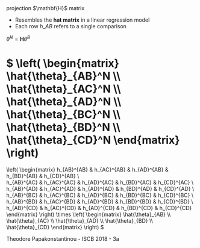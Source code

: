 <span class="heading">
projection $\mathbf{H}$ matrix
</span>
<span class="content">

- Resembles the **hat matrix** in a linear regression model
- Each row $h\_{AB}$ refers to a single comparison

$\hat{\theta}^N = \mathbf{H} \hat{\theta}^D$

$
\left(
\begin{matrix}
\hat{\theta}\_{AB}^N \\\ 
\hat{\theta}\_{AC}^N \\\ 
\hat{\theta}\_{AD}^N \\\ 
\hat{\theta}\_{BC}^N \\\ 
\hat{\theta}\_{BD}^N \\\ 
\hat{\theta}\_{CD}^N
\end{matrix}
\right)
=
\left(
\begin{matrix}
h\_{AB}^{AB} & h\_{AC}^{AB} & h\_{AD}^{AB} & h\_{BD}^{AB} & h\_{CD}^{AB}  \\\
h\_{AB}^{AC} & h\_{AC}^{AC} & h\_{AD}^{AC} & h\_{BD}^{AC} & h\_{CD}^{AC}  \\\
h\_{AB}^{AD} & h\_{AC}^{AD} & h\_{AD}^{AD} & h\_{BD}^{AD} & h\_{CD}^{AD}  \\\
h\_{AB}^{BC} & h\_{AC}^{BC} & h\_{AD}^{BC} & h\_{BD}^{BC} & h\_{CD}^{BC}  \\\
h\_{AB}^{BD} & h\_{AC}^{BD} & h\_{AD}^{BD} & h\_{BD}^{BD} & h\_{CD}^{BD}  \\\
h\_{AB}^{CD} & h\_{AC}^{CD} & h\_{AD}^{CD} & h\_{BD}^{CD} & h\_{CD}^{CD}
\end{matrix}
\right)
\times
\left(
\begin{matrix}
\hat{\theta}\_{AB} \\\ 
\hat{\theta}\_{AC} \\\ 
\hat{\theta}\_{AD} \\\ 
\hat{\theta}\_{BD} \\\ 
\hat{\theta}\_{CD}
\end{matrix}
\right)
$

</span>

<footer>
Theodore Papakonstantinou - ISCB 2018 - 3a
</footer>
